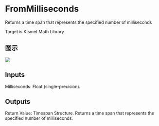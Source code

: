 # FromMilliseconds

Returns a time span that represents the specified number of milliseconds

Target is Kismet Math Library

## 图示

![]($-20221218-19550208.png)

## Inputs

Milliseconds: Float (single-precision).  

## Outputs

Return Value: Timespan Structure. Returns a time span that represents the specified number of milliseconds.

